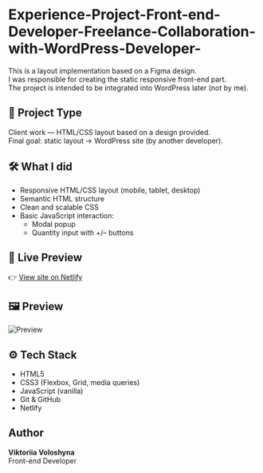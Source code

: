 # Experience-Project-Front-end-Developer-Freelance-Collaboration-with-WordPress-Developer-

This is a layout implementation based on a Figma design.  
I was responsible for creating the static responsive front-end part.  
The project is intended to be integrated into WordPress later (not by me).

## 💼 Project Type

Client work — HTML/CSS layout based on a design provided.  
Final goal: static layout → WordPress site (by another developer).

## 🛠 What I did

- Responsive HTML/CSS layout (mobile, tablet, desktop)
- Semantic HTML structure
- Clean and scalable CSS
- Basic JavaScript interaction:
  - Modal popup
  - Quantity input with +/– buttons

## 🚀 Live Preview

👉 [View site on Netlify](https://lunaria-demo.netlify.app/)

## 🖼 Preview

![Preview](/assets/preview.png)

## ⚙️ Tech Stack

- HTML5
- CSS3 (Flexbox, Grid, media queries)
- JavaScript (vanilla)
- Git & GitHub
- Netlify

## Author

**Viktoriia Voloshyna**  
Front-end Developer
